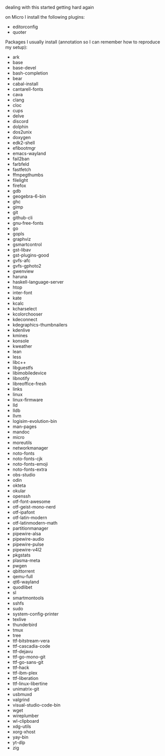 dealing with this started getting hard again

on Micro I install the following plugins:
- editorconfig  
- quoter  

Packages I usually install (annotation so I can remember how to reproduce my
setup):
- ark
- base
- base-devel
- bash-completion
- bear
- cabal-install
- cantarell-fonts
- cava
- clang
- cloc
- cups
- delve
- discord
- dolphin
- dos2unix
- doxygen
- edk2-shell
- efibootmgr
- emacs-wayland
- fail2ban
- farbfeld
- fastfetch
- ffmpegthumbs
- filelight
- firefox
- gdb
- geogebra-6-bin
- ghc
- gimp
- git
- github-cli
- gnu-free-fonts
- go
- gopls
- graphviz
- gsmartcontrol
- gst-libav
- gst-plugins-good
- gvfs-afc
- gvfs-gphoto2
- gwenview
- haruna
- haskell-language-server
- htop
- inter-font
- kate
- kcalc
- kcharselect
- kcolorchooser
- kdeconnect
- kdegraphics-thumbnailers
- kdenlive
- kmines
- konsole
- kweather
- lean
- less
- libc++
- libguestfs
- libimobiledevice
- libnotify
- libreoffice-fresh
- links
- linux
- linux-firmware
- lld
- lldb
- llvm
- logisim-evolution-bin
- man-pages
- mandoc
- micro
- moreutils
- networkmanager
- noto-fonts
- noto-fonts-cjk
- noto-fonts-emoji
- noto-fonts-extra
- obs-studio
- odin
- okteta
- okular
- openssh
- otf-font-awesome
- otf-geist-mono-nerd
- otf-ipafont
- otf-latin-modern
- otf-latinmodern-math
- partitionmanager
- pipewire-alsa
- pipewire-audio
- pipewire-pulse
- pipewire-v4l2
- pkgstats
- plasma-meta
- pwgen
- qbittorrent
- qemu-full
- qt6-wayland
- quodlibet
- sl
- smartmontools
- sshfs
- sudo
- system-config-printer
- texlive
- thunderbird
- tmux
- tree
- ttf-bitstream-vera
- ttf-cascadia-code
- ttf-dejavu
- ttf-go-mono-git
- ttf-go-sans-git
- ttf-hack
- ttf-ibm-plex
- ttf-liberation
- ttf-linux-libertine
- unimatrix-git
- usbmuxd
- valgrind
- visual-studio-code-bin
- wget
- wireplumber
- wl-clipboard
- xdg-utils
- xorg-xhost
- yay-bin
- yt-dlp
- zig
